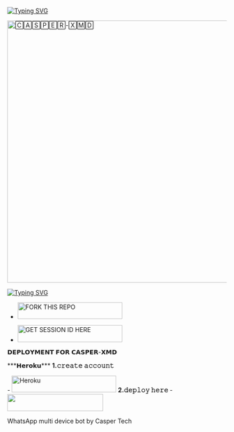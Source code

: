 <a href="https://git.io/typing-svg"><img src="https://readme-typing-svg.demolab.com?font=Black+Ops+One&size=100&pause=900&color=1BAFBAFF&center=true&width=1100&height=150&lines=CASPER-XMD" alt="Typing SVG"></a>
</p>

<a href="https://whatsapp.com/channel/0029VazABxMJZg40sEZBX242">
<img alt="🄲🄰🅂🄿🄴🅁-🅇🄼🄳" height="600" src="https://i.ibb.co/G9xgd0h/IMG-20250126-042719.png">

<a href="https://git.io/typing-svg"><img src="https://readme-typing-svg.demolab.com?font=Black+Ops+One&size=50&pause=1000&color=DAA520&center=true&width=910&height=100&lines=POWERED+BY+𝖢𝖠𝖲𝖯𝖤𝖱+𝖳𝖤𝖢𝖧+;KEEP+USING+CASPER-XMD" alt="Typing SVG" /></a>
  </p>

  </a></p>
- <a href="https://github.com/Traby-qriz/CASPER-XMD/fork"><img title="FORK THIS REPO" src="https://img.shields.io/badge/FORK THE REPO-h?color=rgb(0, 245, 205)&style=for-the-badge&logo=tesla&logoColor=black" width="240" height="38.45"/>
</a></p>

</a></p>
- <a href="https://popkidsessiongen-590384f05674.herokuapp.com/pair"><img title="GET SESSION ID HERE" src="https://img.shields.io/badge/SCAN CODE HERE-h?color=rgb(0, 245, 205)&style=for-the-badge&logo=tesla&logoColor=black" width="240" height="38.45"/></a></p>
<p>
  𝗗𝗘𝗣𝗟𝗢𝗬𝗠𝗘𝗡𝗧 𝗙𝗢𝗥 𝗖𝗔𝗦𝗣𝗘𝗥-𝗫𝗠𝗗
</p>
***𝗛𝗲𝗿𝗼𝗸𝘂***

<b>
1.𝚌𝚛𝚎𝚊𝚝𝚎 𝚊𝚌𝚌𝚘𝚞𝚗𝚝</b>
</a></p>
- <a href='https://signup.heroku.com/' target="_silver"><img alt='Heroku' src='https://img.shields.io/badge/-ℂℝ𝔼𝔸𝕋𝔼 𝔸ℂℂ𝕆𝕌ℕ𝕋 ℕ𝕆𝕎-rgb(224, 255, 255)?style=for-the-badge&logo=tesla&logoColor=black' width="240" height="38.45"/></a>
<b>
2.𝚍𝚎𝚙𝚕𝚘𝚢 𝚑𝚎𝚛𝚎 </b>
- <a align="center"><a href="https://dashboard.heroku.com/new?template=https://github.com/Traby-qriz/CASPER-XMD"> <img src="https://img.shields.io/badge/DEPLOY%20NOW-red?style=for-the-badge&logo=tesla" width="220" height="38.45"/></a></p>

  WhatsApp multi device bot by Casper Tech 





